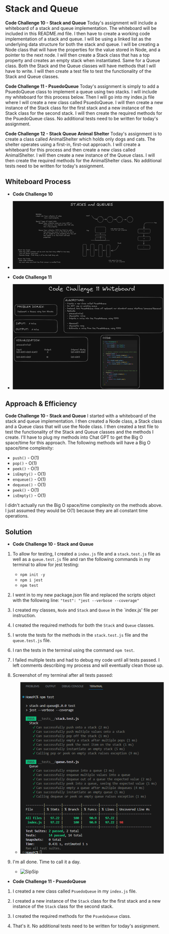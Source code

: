 # Stack and Queue
<!-- Short summary or background information -->

**Code Challenge 10 - Stack and Queue**
Today's assignment will include a whiteboard of a stack and queue implementation.  The whiteboard will be included in this README.md file. I then have to create a working code implementation of a stack and queue.  I will be using a linked list as the underlying data structure for both the stack and queue. I will be creating a Node class that will have the properties for the value stored in Node, and a pointer to the next node. I will then create a Stack class that has a top property and creates an empty stack when instantiated. Same for a Queue class. Both the Stack and the Queue classes will have methods that I will have to write. I will then create a test file to test the functionality of the Stack and Queue classes.

**Code Challenge 11 - PsuedoQueue**
Today's assignment is simply to add a PsuedoQueue class to implement a queue using two stacks. I will include my whiteboard for this process below. Then I will go into my index.js file where I will create a new class called PsuedoQueue. I will then create a new instance of the Stack class for the first stack and a new instance of the Stack class for the second stack. I will then create the required methods for the PsuedoQueue class. No additional tests need to be written for today's assignment.

**Code Challenge 12 - Stack Queue Animal Shelter**
Today's assignment is to create a class called AnimalShelter which holds only dogs and cats. The shelter operates using a first-in, first-out approach. I will create a whiteboard for this process and then create a new class called AnimalShelter. I will then create a new instance of the Queue class. I will then create the required methods for the AnimalShelter class. No additional tests need to be written for today's assignment.

## Whiteboard Process
<!-- Embedded whiteboard image -->
- **Code Challenge 10**

- ![Whiteboard](/public/codeChallenge10Whiteboard.png)

- **Code Challenge 11**

- ![Whiteboard](/public/codeChallenge11whiteboard.png)

## Approach & Efficiency
<!-- What approach did you take? Why? What is the Big O space/time for this approach? -->
**Code Challenge 10 - Stack and Queue**
I started with a whiteboard of the stack and queue implementation. I then created a Node class, a Stack class and a Queue class that will use the Node class. I then created a test file to test the functionality of the Stack and Queue classes and the methods I create. I'll have to plug my methods into Chat GPT to get the Big O space/time for this approach. The following methods will have a Big O space/time complexity:

- `push()` - O(1)
- `pop()` - O(1)
- `peek()` - O(1)
- `isEmpty()` - O(1)
- `enqueue()` - O(1)
- `dequeue()` - O(1)
- `peek()` - O(1)
- `isEmpty()` - O(1)

I didn't actually run the Big O space/time complexity on the methods above. I just assumed they would be O(1) because they are all constant time operations.

## Solution
<!-- Show how to run your code, and examples of it in action -->

- **Code Challenge 10 - Stack and Queue**

1. To allow for testing, I created a `index.js` file and a `stack.test.js` file as well as a `queue.test.js` file and ran the following commands in my terminal to allow for jest testing:
   - `npm init -y`
   - `npm i jest`
   - `npm test`

2. I went in to my new package.json file and replaced the scripts object with the following line: `"test": "jest --verbose --coverage"`

3. I created my classes, `Node` and `Stack` and `Queue` in the `index.js' file per instruction.

4. I created the required methods for both the `Stack` and `Queue` classes.

5. I wrote the tests for the methods in the `stack.test.js` file and the `queue.test.js` file.

6. I ran the tests in the terminal using the command `npm test`.

7. I failed multiple tests and had to debug my code until all tests passed. I left comments describing my process and will eventually clean those up.

8. Screenshot of my terminal after all tests passed:

   - ![Terminal](/public/codeChallenge10Tests.png)

9. I'm all done. Time to call it a day.

   - ![SipSip](https://media.giphy.com/media/Wn74RUT0vjnoU98Hnt/giphy.gif)

- **Code Challenge 11 - PsuedoQueue**

1. I created a new class called `PsuedoQueue` in my `index.js` file.

2. I created a new instance of the `Stack` class for the first stack and a new instance of the `Stack` class for the second stack.

3. I created the required methods for the `PsuedoQueue` class.

4. That's it. No additional tests need to be written for today's assignment.
